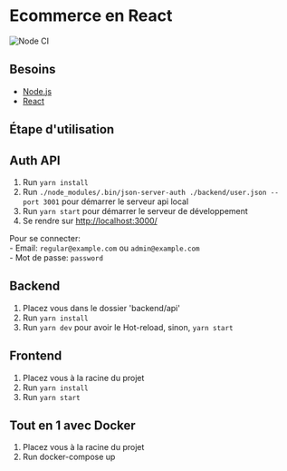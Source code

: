 # Ecommerce en React

![Node CI](https://github.com/ianisparfait/Units/workflows/Node%20CI/badge.svg)

## Besoins

* [Node.js](https://nodejs.org/en/)
* [React](https://fr.reactjs.org/)

## Étape d'utilisation
## Auth API

1. Run `yarn install`
2. Run `./node_modules/.bin/json-server-auth ./backend/user.json --port 3001` pour démarrer le serveur api local
3. Run `yarn start` pour démarrer le serveur de développement
4. Se rendre sur [http://localhost:3000/](http://localhost:3000/)  



Pour se connecter:  
      - Email: `regular@example.com` ou `admin@example.com`  
      - Mot de passe: `password`

## Backend
1. Placez vous dans le dossier 'backend/api'
2. Run `yarn install`
3. Run `yarn dev` pour avoir le Hot-reload, sinon, `yarn start`

## Frontend
1. Placez vous à la racine du projet
2. Run `yarn install`
3. Run `yarn start`

## Tout en 1 avec Docker
1. Placez vous à la racine du projet
2. Run docker-compose up